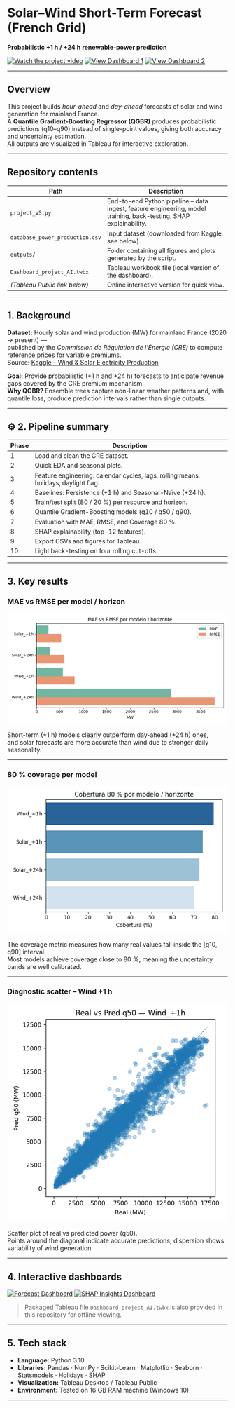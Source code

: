# Solar–Wind Short-Term Forecast (French Grid)
**Probabilistic +1 h / +24 h renewable-power prediction**

[![Watch the project video](https://img.shields.io/badge/Watch_on_YouTube-red?logo=youtube)](https://youtu.be/07ljskwOW_8)
[![View Dashboard 1](https://img.shields.io/badge/View_on_Tableau_Public-blue?logo=tableau)](https://public.tableau.com/app/profile/juan.carlos.aguirre1722/viz/Dashboard_project_AI/MtricaseImportancia)
[![View Dashboard 2](https://img.shields.io/badge/View_on_Tableau_Public-blue?logo=tableau)](https://public.tableau.com/app/profile/juan.carlos.aguirre1722/viz/Dashboard_project_AI/MtricaseImportancia)

---

## Overview
This project builds *hour-ahead* and *day-ahead* forecasts of solar and wind generation for mainland France.  
A **Quantile Gradient-Boosting Regressor (QGBR)** produces probabilistic predictions (q10–q90) instead of single-point values, giving both accuracy and uncertainty estimation.  
All outputs are visualized in Tableau for interactive exploration.

---

## Repository contents

| Path | Description |
|------|--------------|
| `project_v5.py` | End-to-end Python pipeline – data ingest, feature engineering, model training, back-testing, SHAP explainability. |
| `database_power_production.csv` | Input dataset (downloaded from Kaggle, see below). |
| `outputs/` | Folder containing all figures and plots generated by the script. |
| `Dashboard_project_AI.twbx` | Tableau workbook file (local version of the dashboard). |
| *(Tableau Public link below)* | Online interactive version for quick view. |

---

## 1. Background

**Dataset:** Hourly solar and wind production (MW) for mainland France (2020 → present) —  
published by the *Commission de Régulation de l’Énergie (CRE)* to compute reference prices for variable premiums.  
Source: [Kaggle – Wind & Solar Electricity Production](https://www.kaggle.com/datasets/henriupton/wind-solar-electricity-production)

**Goal:** Provide probabilistic (+1 h and +24 h) forecasts to anticipate revenue gaps covered by the CRE premium mechanism.  
**Why QGBR?** Ensemble trees capture non-linear weather patterns and, with quantile loss, produce prediction intervals rather than single outputs.

---

## ⚙️ 2. Pipeline summary

| Phase | Description |
|-------|--------------|
| 1 | Load and clean the CRE dataset. |
| 2 | Quick EDA and seasonal plots. |
| 3 | Feature engineering: calendar cycles, lags, rolling means, holidays, daylight flag. |
| 4 | Baselines: Persistence (+1 h) and Seasonal-Naïve (+24 h). |
| 5 | Train/test split (80 / 20 %) per resource and horizon. |
| 6 | Quantile Gradient-Boosting models (q10 / q50 / q90). |
| 7 | Evaluation with MAE, RMSE, and Coverage 80 %. |
| 8 | SHAP explainability (top-12 features). |
| 9 | Export CSVs and figures for Tableau. |
| 10 | Light back-testing on four rolling cut-offs. |

---

## 3. Key results

### MAE vs RMSE per model / horizon
![MAE vs RMSE](outputs/bar_mae_rmse.png)

Short-term (+1 h) models clearly outperform day-ahead (+24 h) ones,  
and solar forecasts are more accurate than wind due to stronger daily seasonality.

---

### 80 % coverage per model
![Coverage 80%](outputs/bar_coverage80.png)

The coverage metric measures how many real values fall inside the [q10, q90] interval.  
Most models achieve coverage close to 80 %, meaning the uncertainty bands are well calibrated.

---

### Diagnostic scatter – Wind +1 h
![Wind +1h diagnostic](outputs/diag_Wind_+1h.png)

Scatter plot of real vs predicted power (q50).  
Points around the diagonal indicate accurate predictions; dispersion shows variability of wind generation.

---

## 4. Interactive dashboards

[![Forecast Dashboard](https://img.shields.io/badge/View_Solar/Wind_Forecast-blue?logo=tableau)](https://public.tableau.com/app/profile/juan.carlos.aguirre1722/viz/Dashboard_project_AI/Pronsticoprobabilsticodeproduccinsolaryelica1hy24henFrancia)
[![SHAP Insights Dashboard](https://img.shields.io/badge/View_SHAP_Explainability-orange?logo=tableau)](https://public.tableau.com/app/profile/juan.carlos.aguirre1722/viz/Dashboard_project_AI/MtricaseImportancia)

> Packaged Tableau file `Dashboard_project_AI.twbx` is also provided in this repository for offline viewing.

---

## 5. Tech stack

- **Language:** Python 3.10  
- **Libraries:** Pandas · NumPy · Scikit-Learn · Matplotlib · Seaborn · Statsmodels · Holidays · SHAP  
- **Visualization:** Tableau Desktop / Tableau Public  
- **Environment:** Tested on 16 GB RAM machine (Windows 10)

---

